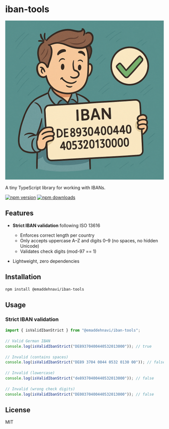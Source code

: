 # iban-tools

![iban-tools Banner](https://github.com/emadgit/iban-tools/blob/main/pics/iban-tools.png)

A tiny TypeScript library for working with IBANs.

[![npm version](https://img.shields.io/npm/v/@emaddehnavi/iban-tools.svg)](https://www.npmjs.com/package/@emaddehnavi/iban-tools)
[![npm downloads](https://img.shields.io/npm/dm/@emaddehnavi/iban-tools.svg)](https://www.npmjs.com/package/@emaddehnavi/iban-tools)


## Features

- **Strict IBAN validation** following ISO 13616
  - Enforces correct length per country
  - Only accepts uppercase A–Z and digits 0–9 (no spaces, no hidden Unicode)
  - Validates check digits (mod-97 == 1)

- Lightweight, zero dependencies

## Installation

```bash
npm install @emaddehnavi/iban-tools
```

## Usage


### Strict IBAN validation

```ts
import { isValidIbanStrict } from "@emaddehnavi/iban-tools";

// Valid German IBAN
console.log(isValidIbanStrict("DE89370400440532013000")); // true

// Invalid (contains spaces)
console.log(isValidIbanStrict("DE89 3704 0044 0532 0130 00")); // false

// Invalid (lowercase)
console.log(isValidIbanStrict("de89370400440532013000")); // false

// Invalid (wrong check digits)
console.log(isValidIbanStrict("DE00370400440532013000")); // false
```

## License

MIT
